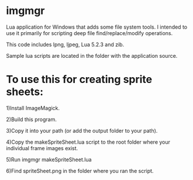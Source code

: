 imgmgr
======

Lua application for Windows that adds some file system tools.  I intended to use it primarily for scripting deep file find/replace/modify operations.

This code includes lpng, ljpeg, Lua 5.2.3 and zib.

Sample lua scripts are located in the folder with the application source.

To use this for creating sprite sheets:
======

1)Install ImageMagick.

2)Build this program.

3)Copy it into your path (or add the output folder to your path).

4)Copy the makeSpriteSheet.lua script to the root folder where your individual frame images exist.

5)Run imgmgr makeSpriteSheet.lua

6)Find spriteSheet.png in the folder where you ran the script.

